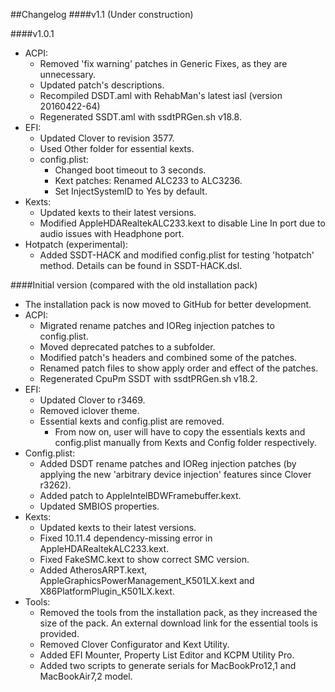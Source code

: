 ##Changelog
####v1.1
(Under construction)

####v1.0.1
* ACPI:
	- Removed 'fix warning' patches in Generic Fixes, as they are unnecessary.
	- Updated patch's descriptions.
	- Recompiled DSDT.aml with RehabMan's latest iasl (version 20160422-64)
	- Regenerated SSDT.aml with ssdtPRGen.sh v18.8.
* EFI:
	- Updated Clover to revision 3577.
	- Used Other folder for essential kexts.
	- config.plist:
		+ Changed boot timeout to 3 seconds.
		+ Kext patches: Renamed ALC233 to ALC3236.
		+ Set InjectSystemID to Yes by default.
* Kexts:
	- Updated kexts to their latest versions.
	- Modified AppleHDARealtekALC233.kext to disable Line In port due to audio issues with Headphone port.
* Hotpatch (experimental):
	- Added SSDT-HACK and modified config.plist for testing 'hotpatch' method. Details can be found in SSDT-HACK.dsl.
		
####Initial version
(compared with the old installation pack)

* The installation pack is now moved to GitHub for better development.
* ACPI:
	- Migrated rename patches and IOReg injection patches to config.plist.
	- Moved deprecated patches to a subfolder.
	- Modified patch's headers and combined some of the patches.
	- Renamed patch files to show apply order and effect of the patches.
	- Regenerated CpuPm SSDT with ssdtPRGen.sh v18.2.
* EFI:
	- Updated Clover to r3469.
	- Removed iclover theme.
	- Essential kexts and config.plist are removed.
		+ From now on, user will have to copy the essentials kexts and config.plist manually from Kexts and Config folder respectively.
* Config.plist:
	- Added DSDT rename patches and IOReg injection patches (by applying the new 'arbitrary device injection' features since Clover r3262).
	- Added patch to AppleIntelBDWFramebuffer.kext.
	- Updated SMBIOS properties.
* Kexts:
	- Updated kexts to their latest versions.
	- Fixed 10.11.4 dependency-missing error in AppleHDARealtekALC233.kext.
	- Fixed FakeSMC.kext to show correct SMC version.
	- Added AtherosARPT.kext, AppleGraphicsPowerManagement\_K501LX.kext and X86PlatformPlugin\_K501LX.kext.
* Tools:
	- Removed the tools from the installation pack, as they increased the size of the pack. An external download link for the essential tools is provided.
	- Removed Clover Configurator and Kext Utility.
	- Added EFI Mounter, Property List Editor and KCPM Utility Pro.
	- Added two scripts to generate serials for MacBookPro12,1 and MacBookAir7,2 model.

